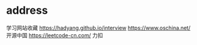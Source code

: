 # address
学习网站收藏
https://hadyang.github.io/interview
https://www.oschina.net/    开源中国
https://leetcode-cn.com/    力扣
